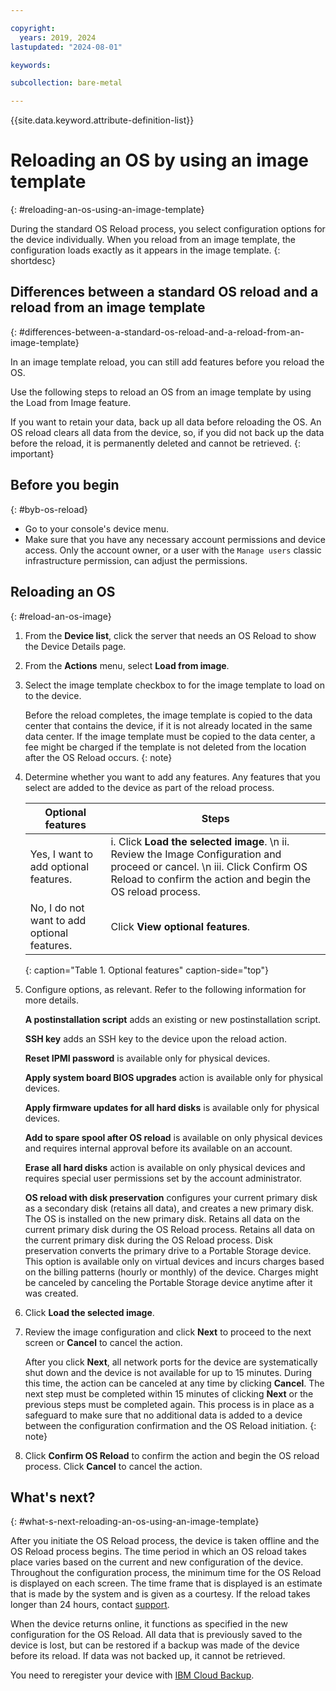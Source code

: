 ```yaml
---

copyright:
  years: 2019, 2024
lastupdated: "2024-08-01"

keywords:

subcollection: bare-metal

---
```


{{site.data.keyword.attribute-definition-list}}

# Reloading an OS by using an image template
{: #reloading-an-os-using-an-image-template}

During the standard OS Reload process, you select configuration options for the device individually. When you reload from an image template, the configuration loads exactly as it appears in the image template.
{: shortdesc}

## Differences between a standard OS reload and a reload from an image template
{: #differences-between-a-standard-os-reload-and-a-reload-from-an-image-template}

In an image template reload, you can still add features before you reload the OS.

Use the following steps to reload an OS from an image template by using the Load from Image feature.

If you want to retain your data, back up all data before reloading the OS. An OS reload clears all data from the device, so, if you did not back up the data before the reload, it is permanently deleted and cannot be retrieved.
{: important}

## Before you begin
{: #byb-os-reload}

* Go to your console's device menu.
* Make sure that you have any necessary account permissions and device access. Only the account owner, or a user with the `Manage users` classic infrastructure permission, can adjust the permissions.

## Reloading an OS
{: #reload-an-os-image}

1. From the **Device list**, click the server that needs an OS Reload to show the Device Details page.
2. From the **Actions** menu, select **Load from image**.
3. Select the image template checkbox to for the image template to load on to the device.

   Before the reload completes, the image template is copied to the data center that contains the device, if it is not already located in the same data center. If the image template must be copied to the data center, a fee might be charged if the template is not deleted from the location after the OS Reload occurs.
   {: note}

4. Determine whether you want to add any features. Any features that you select are added to the device as part of the reload process.

   | Optional features| Steps |
   | -------------- | -------------- |
   | Yes, I want to add optional features. | i. Click **Load the selected image**.  \n ii. Review the Image Configuration and proceed or cancel.  \n iii. Click Confirm OS Reload to confirm the action and begin the OS reload process. |
   | No, I do not want to add optional features. | Click **View optional features**. |
   {: caption="Table 1. Optional features" caption-side="top"}

5. Configure options, as relevant. Refer to the following information for more details.

   **A postinstallation script** adds an existing or new postinstallation script.

   **SSH key** adds an SSH key to the device upon the reload action.

   **Reset IPMI password** is available only for physical devices.

   **Apply system board BIOS upgrades** action is available only for physical devices.

   **Apply firmware updates for all hard disks** is available only for physical devices.

   **Add to spare spool after OS reload** is available on only physical devices and requires internal approval before its available on an account.

   **Erase all hard disks** action is available on only physical devices and requires special user permissions set by the account administrator.

   **OS reload with disk preservation** configures your current primary disk as a secondary disk (retains all data), and creates a new primary disk. The OS is installed on the new primary disk. Retains all data on the current primary disk during the OS Reload process. Retains all data on the current primary disk during the OS Reload process. Disk preservation converts the primary drive to a Portable Storage device. This option is available only on virtual devices and incurs charges based on the billing patterns (hourly or monthly) of the device. Charges might be canceled by canceling the Portable Storage device anytime after it was created.

6. Click **Load the selected image**.

7. Review the image configuration and click **Next** to proceed to the next screen or **Cancel** to cancel the action.

   After you click **Next**, all network ports for the device are systematically shut down and the device is not available for up to 15 minutes. During this time, the action can be canceled at any time by clicking **Cancel**. The next step must be completed within 15 minutes of clicking **Next** or the previous steps must be completed again. This process is in place as a safeguard to make sure that no additional data is added to a device between the configuration confirmation and the OS Reload initiation.
   {: note}

8. Click **Confirm OS Reload** to confirm the action and begin the OS reload process. Click **Cancel** to cancel the action.

## What's next?
{: #what-s-next-reloading-an-os-using-an-image-template}

After you initiate the OS Reload process, the device is taken offline and the OS Reload process begins.
The time period in which an OS reload takes place varies based on the current and new configuration of the device.
Throughout the configuration process, the minimum time for the OS Reload is displayed on each screen.
The time frame that is displayed is an estimate that is made by the system and is given as a courtesy. If the reload takes longer than 24 hours, contact [support](/docs/get-support?topic=get-support-using-avatar).

When the device returns online, it functions as specified in the new configuration for the OS Reload. All data that is previously saved to the device is lost, but can be restored if a backup was made of the device before its reload. If data was not backed up, it cannot be retrieved.

You need to reregister your device with [IBM Cloud Backup](/docs/Backup?topic=Backup-getting-started#getting-started).
